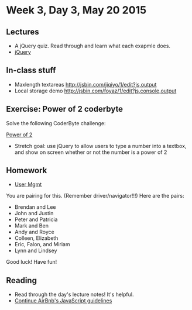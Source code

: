 # Week 3, Day 3, May 20 2015

## Lectures

- A jQuery quiz. Read through and learn what each exapmle does.
- [jQuery](https://github.com/tiy-durham-fe-cohort4/resources/blob/master/lessons/jquery.md)

## In-class stuff

- Maxlength textareas http://jsbin.com/jiqiyo/1/edit?js,output
- Local storage demo http://jsbin.com/foyaz/1/edit?js,console,output

## Exercise: Power of 2 coderbyte

Solve the following CoderByte challenge:

[Power of 2](http://coderbyte.com/CodingArea/GuestEditor.php?ct=Powers%20of%20Two&lan=JavaScript)

- Stretch goal: use jQuery to allow users to type a number into a textbox, and
show on screen whether or not the number is a power of 2

## Homework

- [User Mgmt](https://github.com/tiy-durham-fe-cohort4/resources/blob/master/assignments/user-mgmt.md)

You are pairing for this. (Remember driver/navigator!!!) Here are the pairs:

- Brendan and Lee
- John and Justin
- Peter and Patricia
- Mark and Ben
- Andy and Royce
- Colleen, Elizabeth
- Eric, Falon, and Miriam
- Lynn and Lindsey

Good luck! Have fun!

## Reading

- Read through the day's lecture notes! It's helpful.
- [Continue AirBnb's JavaScript guidelines](https://github.com/airbnb/javascript/tree/master/es5)
